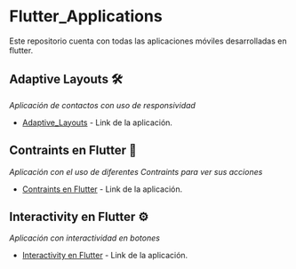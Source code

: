 # Flutter_Applications
Este repositorio cuenta con todas las aplicaciones móviles desarrolladas en flutter.

## Adaptive Layouts 🛠️
_Aplicación de contactos con uso de responsividad_
* [Adaptive_Layouts](https://juanparedes190402.github.io/Flutter/Adaptive_Layouts/#/) - Link de la aplicación.


## Contraints en Flutter 🚀
_Aplicación con el uso de diferentes Contraints para ver sus acciones_
* [Contraints en Flutter](https://juanparedes190402.github.io/Flutter/Contraints/#/) - Link de la aplicación.


## Interactivity  en Flutter ⚙️
_Aplicación con interactividad en botones_
* [Interactivity en Flutter](https://juanparedes190402.github.io/Flutter/interactivity/#/) - Link de la aplicación.

